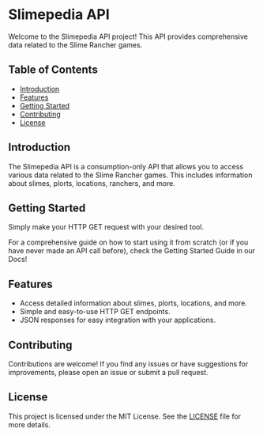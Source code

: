 # Slimepedia API

Welcome to the Slimepedia API project! This API provides comprehensive data related to the Slime Rancher games.

## Table of Contents

- [Introduction](#introduction)
- [Features](#features)
- [Getting Started](#getting-started)
- [Contributing](#contributing)
- [License](#license)

## Introduction

The Slimepedia API is a consumption-only API that allows you to access various data related to the Slime Rancher games. This includes information about slimes, plorts, locations, ranchers, and more.

## Getting Started

Simply make your HTTP GET request with your desired tool. 

For a comprehensive guide on how to start using it from scratch (or if you have never made an API call before), check the Getting Started Guide in our Docs!

## Features

- Access detailed information about slimes, plorts, locations, and more.
- Simple and easy-to-use HTTP GET endpoints.
- JSON responses for easy integration with your applications.

## Contributing

Contributions are welcome! If you find any issues or have suggestions for improvements, please open an issue or submit a pull request.

## License

This project is licensed under the MIT License. See the [LICENSE](LICENSE) file for more details.